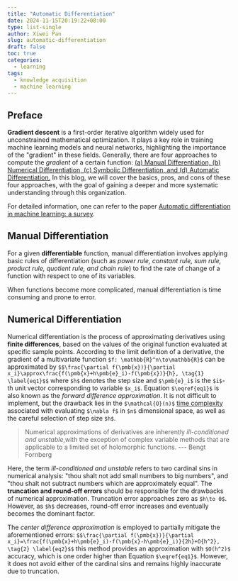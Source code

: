 ```yaml
---
title: "Automatic Differentiation"
date: 2024-11-15T20:19:22+08:00
type: list-single
author: Xiwei Pan
slug: automatic-differentiation
draft: false
toc: true
categories:
  - learning
tags:
  - knowledge acquisition
  - machine learning
---
```

## Preface
**Gradient descent** is a first-order iterative algorithm widely used for unconstrained mathematical optimization. It plays a key role in training machine learning models and neural networks, highlighting the importance of the "gradient" in these fields. Generally, there are four approaches to compute the *gradient* of a certain function: <u>(a) Manual Differentiation, (b) Numerical Differentiation, (c) Symbolic Differentiation, and (d) Automatic Differentiation.</u> In this blog, we will cover the basics, pros, and cons of these four approaches, with the goal of gaining a deeper and more systematic understanding through this organization.

For detailed information, one can refer to the paper [Automatic differentiation in machine learning: a survey](https://dl.acm.org/doi/pdf/10.5555/3122009.3242010).

## Manual Differentiation
For a given **differentiable** function, manual differentiation involves applying basic rules of differentiation (such as *power rule, constant rule, sum rule, product rule, quotient rule, and chain rule*) to find the rate of change of a function with respect to one of its variables.

When functions become more complicated, manual differentiation is time consuming and prone to error.

## Numerical Differentiation
Numerical differentiation is the process of approximating derivatives using **finite differences**, based on the values of the original function evaluated at specific sample points. According to the limit definition of a derivative, the gradient of a multivariate function `$f: \mathbb{R}^n\to\mathbb{R}$` can be approximated by
`$$\frac{\partial f(\pmb{x})}{\partial x_i}\approx\frac{f(\pmb{x}+h\pmb{e}_i)-f(\pmb{x})}{h}, \tag{1} \label{eq1}$$`
where `$h$` denotes the step size and `$\pmb{e}_i$` is the `$i$`-th unit vector corresponding to variable `$x_i$`. Equation `$\eqref{eq1}$` is also known as the *forward difference approximation*. It is not difficult to implement, but the drawback lies in the `$\mathcal{O}(n)$` [time complexity](https://en.wikipedia.org/wiki/Time_complexity) associated with evaluating `$\nabla f$` in `$n$` dimensional space, as well as the careful selection of step size `$h$`.

> Numerical approximations of derivatives are inherently *ill-conditioned and unstable*,with the exception of complex variable methods that are applicable to a limited set of holomorphic functions. --- Bengt Fornberg

Here, the term *ill-conditioned and unstable* refers to two cardinal sins in numerical analysis: "thou shalt not add small numbers to big numbers", and "thou shalt not subtract numbers which are approximately equal". The **truncation and round-off errors** should be responsible for the drawbacks of numerical approximation. Truncation error approaches zero as `$h\to 0$`. However, as `$h$` decreases, round-off error increases and eventually becomes the dominant factor.

The *center difference approximation* is employed to partially mitigate the aforementioned errors:
`$$\frac{\partial f(\pmb{x})}{\partial x_i}=\frac{f(\pmb{x}+h\pmb{e}_i)-f(\pmb{x}-h\pmb{e}_i)}{2h}+O{h^2}, \tag{2} \label{eq2}$$`
this method provides an approximation with `$O(h^2)$` accuracy, which is one order higher than Equation `$\eqref{eq1}$`. However, it does not avoid either of the cardinal sins and remains highly inaccurate due to truncation.